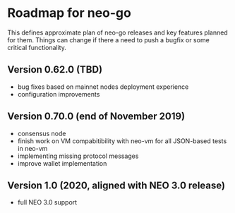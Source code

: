 # Roadmap for neo-go

This defines approximate plan of neo-go releases and key features planned for
them. Things can change if there a need to push a bugfix or some critical
functionality.

## Version 0.62.0 (TBD)
* bug fixes based on mainnet nodes deployment experience
* configuration improvements

## Version 0.70.0 (end of November 2019)
* consensus node
* finish work on VM compabitibility with neo-vm for all JSON-based tests in neo-vm
* implementing missing protocol messages
* improve wallet implementation

## Version 1.0 (2020, aligned with NEO 3.0 release)
* full NEO 3.0 support
